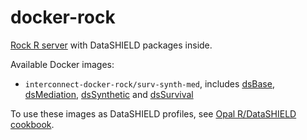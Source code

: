 # docker-rock

[Rock R server](https://www.obiba.org/pages/products/rock/) with DataSHIELD packages inside.

Available Docker images:

* `interconnect-docker-rock/surv-synth-med`, includes [dsBase](https://github.com/datashield/dsBase), [dsMediation](https://github.com/datashield/dsMediation), [dsSynthetic](https://github.com/tombisho/dsSynthetic) and [dsSurvival](https://github.com/neelsoumya/dsSurvival)

To use these images as DataSHIELD profiles, see [Opal R/DataSHIELD cookbook](https://opaldoc.obiba.org/en/latest/cookbook/r-datashield.html).
